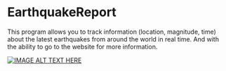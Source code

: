 # EarthquakeReport
This program allows you to track information (location, magnitude, time) about the latest earthquakes from around the world in real time. And with the ability to go to the website for more information.



[![IMAGE ALT TEXT HERE](https://img.youtube.com/vi/LKFfUCJP7NY/0.jpg)](https://youtu.be/LKFfUCJP7NY)
